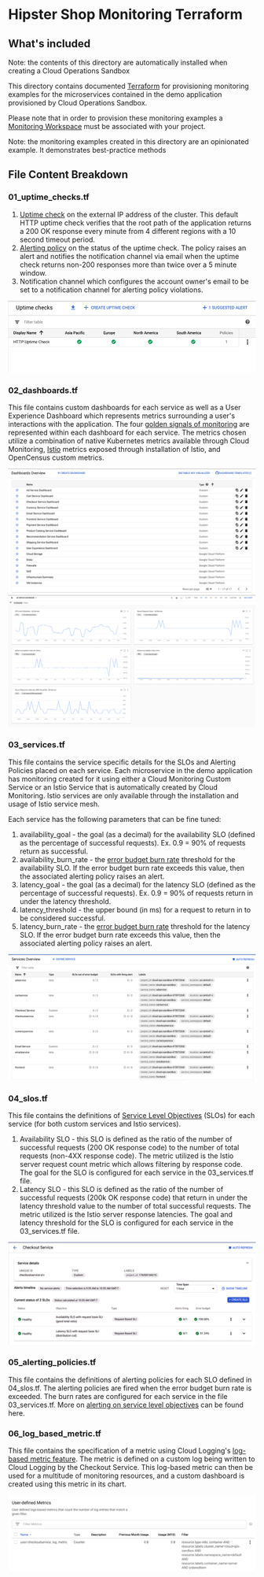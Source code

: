 Hipster Shop Monitoring Terraform
================================================================================

## What's included
Note: the contents of this directory are automatically installed when creating a Cloud Operations Sandbox

This directory contains documented [Terraform] for provisioning monitoring examples
for the microservices contained in the demo application provisioned by Cloud Operations Sandbox.

Please note that in order to provision these monitoring examples a [Monitoring Workspace] 
must be associated with your project.

Note: the monitoring examples created in this directory are an opinionated example. It demonstrates best-practice methods 

[Terraform]: https://www.terraform.io/
[Monitoring Workspace]: https://cloud.google.com/monitoring/workspaces/create

## File Content Breakdown
### 01_uptime_checks.tf
1. [Uptime check] on the external IP address of the cluster. This default HTTP uptime check verifies that the root path of the application returns a 200 OK response every minute from 4 different regions with a 10 second timeout period. 
2. [Alerting policy] on the status of the uptime check. The policy raises an alert and notifies the notification channel via email when the uptime check returns non-200 responses more than twice over a 5 minute window.
3. Notification channel which configures the account owner's email to be set to a notification channel for alerting policy violations.

[![Uptime check](/docs/images/monitoring/uptime-check.png)](./docs/img/monitoring/uptime-check.png)

[Uptime check]: https://cloud.google.com/monitoring/uptime-checks
[Alerting policy]: https://cloud.google.com/monitoring/alerts

### 02_dashboards.tf
This file contains custom dashboards for each service as well as a User Experience Dashboard which represents metrics surrounding a user's interactions with the application. The four [golden signals of monitoring] are represented within each dashboard for each service. The metrics chosen utilize a combination of native Kubernetes metrics available through Cloud Monitoring, [Istio] metrics exposed through installation of Istio, and OpenCensus custom metrics. 

[![Dashboards list](/docs/images/monitoring/dashboards-list.png)](./docs/img/monitoring/dashboards-list.png)
[![Sample dashboard](/docs/images/monitoring/sample-dashboard.png)](./docs/img/monitoring/sample-dashboard.png)

[golden signals of monitoring]: https://landing.google.com/sre/sre-book/chapters/monitoring-distributed-systems/#:~:text=The%20four%20golden%20signals%20of,system%2C%20focus%20on%20these%20four.&text=The%20time%20it%20takes%20to%20service%20a%20request
[Istio]: https://istio.io/

### 03_services.tf
This file contains the service specific details for the SLOs and Alerting Policies placed on each service. Each microservice in the demo application has monitoring created for it using either a Cloud Monitoring Custom Service or an Istio Service that is automatically created by Cloud Monitoring. Istio services are only available through the installation and usage of Istio service mesh. 

Each service has the following parameters that can be fine tuned:
1. availability_goal - the goal (as a decimal) for the availability SLO (defined as the percentage of successful requests). Ex. 0.9 = 90% of requests return as successful. 
2. availability_burn_rate - the [error budget burn rate] threshold for the availability SLO. If the error budget burn rate exceeds this value, then the associated alerting policy raises an alert. 
3. latency_goal - the goal (as a decimal) for the latency SLO (defined as the percentage of successful requests). Ex. 0.9 = 90% of requests return in under the latency threshold.
4. latency_threshold - the upper bound (in ms) for a request to return in to be considered successful. 
5. latency_burn_rate - the [error budget burn rate] threshold for the latency SLO. If the error budget burn rate exceeds this value, then the associated alerting policy raises an alert.

[![Services list](/docs/images/monitoring/services-list.png)](./docs/img/monitoring/services-list.png)

[error budget burn rate]: https://cloud.google.com/stackdriver/docs/solutions/slo-monitoring/alerting-on-budget-burn-rate
### 04_slos.tf
This file contains the definitions of [Service Level Objectives] (SLOs) for each service (for both custom services and Istio services). 
1. Availability SLO - this SLO is defined as the ratio of the number of successful requests (200 OK response code) to the number of total requests (non-4XX response code). The metric utilized is the Istio server request count metric which allows filtering by response code. The goal for the SLO is configured for each service in the 03_services.tf file.
2. Latency SLO - this SLO is defined as the ratio of the number of successful requests (200k OK response code) that return in under the latency threshold value to the number of total successful requests. The metric utilized is the Istio server response latencies. The goal and latency threshold for the SLO is configured for each service in the 03_services.tf file.

[![SLO details](/docs/images/monitoring/slo-details.png)](./docs/img/monitoring/slo-details.png)

[Service Level Objectives]: https://landing.google.com/sre/sre-book/chapters/service-level-objectives
### 05_alerting_policies.tf
This file contains the definitions of alerting policies for each SLO defined in 04_slos.tf. The alerting policies are fired when the error budget burn rate is exceeded. The burn rates are configured for each service in the file 03_services.tf. More on [alerting on service level objectives] can be found here.

[alerting on service level objectives]: https://landing.google.com/sre/workbook/chapters/alerting-on-slos/

### 06_log_based_metric.tf
This file contains the specification of a metric using Cloud Logging's [log-based metric feature]. The metric is defined on a custom log being written to Cloud Logging by the Checkout Service. This log-based metric can then be used for a multitude of monitoring resources, and a custom dashboard is created using this metric in its chart. 

[![Log based metric](/docs/images/monitoring/log-based-metric.png)](./docs/img/monitoring/log-based-metric.png)

[log-based metric feature]: https://cloud.google.com/logging/docs/logs-based-metrics